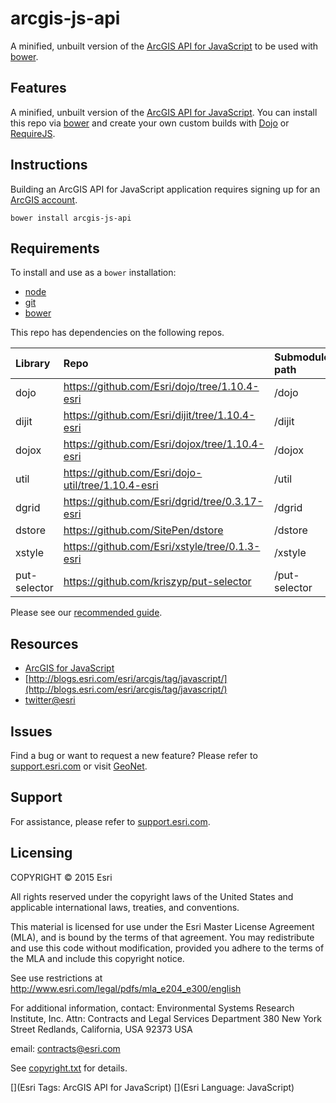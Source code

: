 # arcgis-js-api

A minified, unbuilt version of the [ArcGIS API for JavaScript](https://developers.arcgis.com/javascript/) to be used with [bower](http://bower.io).

## Features
A minified, unbuilt version of the [ArcGIS API for JavaScript](https://developers.arcgis.com/javascript/).
You can install this repo via [bower](http://bower.io/) and create your own custom builds with [Dojo](http://dojotoolkit.org/) or [RequireJS](http://requirejs.org/).

## Instructions

Building an ArcGIS API for JavaScript application requires signing up for an [ArcGIS account](https://developers.arcgis.com).

`bower install arcgis-js-api`

## Requirements

To install and use as a `bower` installation:

* [node](http://nodejs.org/)
* [git](http://git-scm.org/)
* [bower](http://bower.io/)

This repo has dependencies on the following repos.

| Library | Repo | Submodule path |
| :------ |:---- |:-------------- |
| dojo  | https://github.com/Esri/dojo/tree/1.10.4-esri   | /dojo |
| dijit | https://github.com/Esri/dijit/tree/1.10.4-esri  | /dijit |
| dojox | https://github.com/Esri/dojox/tree/1.10.4-esri  | /dojox |
| util | https://github.com/Esri/dojo-util/tree/1.10.4-esri    | /util |
| dgrid | https://github.com/Esri/dgrid/tree/0.3.17-esri  | /dgrid |
| dstore | https://github.com/SitePen/dstore | /dstore |
| xstyle | https://github.com/Esri/xstyle/tree/0.1.3-esri | /xstyle |
| put-selector | https://github.com/kriszyp/put-selector | /put-selector |

Please see our [recommended guide](https://github.com/Esri/jsapi-resources/bower).

## Resources

* [ArcGIS for JavaScript](https://developers.arcgis.com/javascript/)
* [http://blogs.esri.com/esri/arcgis/tag/javascript/](http://blogs.esri.com/esri/arcgis/tag/javascript/)
* [twitter@esri](http://twitter.com/esri)

## Issues

Find a bug or want to request a new feature?  Please refer to [support.esri.com](http://support.esri.com/) or visit [GeoNet](https://geonet.esri.com/community/developers/web-developers/arcgis-api-for-javascript).

## Support
For assistance, please refer to [support.esri.com](http://support.esri.com/).

## Licensing
COPYRIGHT © 2015 Esri

All rights reserved under the copyright laws of the United States
and applicable international laws, treaties, and conventions.

This material is licensed for use under the Esri Master License
Agreement (MLA), and is bound by the terms of that agreement.
You may redistribute and use this code without modification,
provided you adhere to the terms of the MLA and include this
copyright notice.

See use restrictions at http://www.esri.com/legal/pdfs/mla_e204_e300/english

For additional information, contact:
Environmental Systems Research Institute, Inc.
Attn: Contracts and Legal Services Department
380 New York Street
Redlands, California, USA 92373
USA

email: contracts@esri.com

See [copyright.txt](copyright.txt) for details.

[](Esri Tags: ArcGIS API for JavaScript)
[](Esri Language: JavaScript)​
